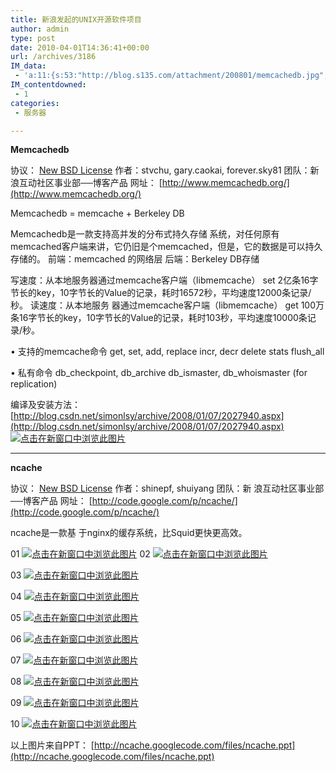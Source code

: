 ```yaml
---
title: 新浪发起的UNIX开源软件项目
author: admin
type: post
date: 2010-04-01T14:36:41+00:00
url: /archives/3186
IM_data:
 - 'a:11:{s:53:"http://blog.s135.com/attachment/200801/memcachedb.jpg";s:70:"http://blog.haohtml.com/wp-content/uploads/2011/03/b5b9_memcachedb.jpg";s:51:"http://blog.s135.com/attachment/200801/ncache01.jpg";s:68:"http://blog.haohtml.com/wp-content/uploads/2011/03/1de6_ncache01.jpg";s:51:"http://blog.s135.com/attachment/200801/ncache02.jpg";s:68:"http://blog.haohtml.com/wp-content/uploads/2011/03/e8e6_ncache02.jpg";s:51:"http://blog.s135.com/attachment/200801/ncache03.jpg";s:68:"http://blog.haohtml.com/wp-content/uploads/2011/03/8961_ncache03.jpg";s:51:"http://blog.s135.com/attachment/200801/ncache04.jpg";s:68:"http://blog.haohtml.com/wp-content/uploads/2011/03/cd05_ncache04.jpg";s:51:"http://blog.s135.com/attachment/200801/ncache05.jpg";s:68:"http://blog.haohtml.com/wp-content/uploads/2011/03/37fe_ncache05.jpg";s:51:"http://blog.s135.com/attachment/200801/ncache06.jpg";s:68:"http://blog.haohtml.com/wp-content/uploads/2011/03/2f0a_ncache06.jpg";s:51:"http://blog.s135.com/attachment/200801/ncache07.jpg";s:68:"http://blog.haohtml.com/wp-content/uploads/2011/03/3318_ncache07.jpg";s:51:"http://blog.s135.com/attachment/200801/ncache08.jpg";s:68:"http://blog.haohtml.com/wp-content/uploads/2011/03/5676_ncache08.jpg";s:51:"http://blog.s135.com/attachment/200801/ncache09.jpg";s:68:"http://blog.haohtml.com/wp-content/uploads/2011/03/0481_ncache09.jpg";s:51:"http://blog.s135.com/attachment/200801/ncache10.jpg";s:68:"http://blog.haohtml.com/wp-content/uploads/2011/03/f8e4_ncache10.jpg";}'
IM_contentdowned:
 - 1
categories:
 - 服务器

---
```

**Memcachedb**

协议： [New BSD License](http://www.opensource.org/licenses/bsd-license.php)
作者：stvchu, gary.caokai, forever.sky81
团队：新浪互动社区事业部──博客产品
网址： [http://www.memcachedb.org/](http://www.memcachedb.org/)

Memcachedb = memcache + Berkeley DB

Memcachedb是一款支持高并发的分布式持久存储 系统，对任何原有memcached客户端来讲，它仍旧是个memcached，但是，它的数据是可以持久存储的。
前端：memcached 的网络层
后端：Berkeley DB存储

写速度：从本地服务器通过memcache客户端（libmemcache） set 2亿条16字节长的key，10字节长的Value的记录，耗时16572秒，平均速度12000条记录/秒。
读速度：从本地服务 器通过memcache客户端（libmemcache） get 100万条16字节长的key，10字节长的Value的记录，耗时103秒，平均速度10000条记录/秒。

• 支持的memcache命令
get, set, add, replace
incr, decr
delete
stats
flush_all

• 私有命令
db\_checkpoint, db\_archive
db\_ismaster, db\_whoismaster (for replication)

编译及安装方法：
[http://blog.csdn.net/simonlsy/archive/2008/01/07/2027940.aspx](http://blog.csdn.net/simonlsy/archive/2008/01/07/2027940.aspx) [![点击在新窗口中浏览此图片](http://blog.s135.com/attachment/200801/memcachedb.jpg)](http://blog.s135.com/attachment/200801/memcachedb.jpg)

* * *

**ncache**

协议： [New BSD License](http://www.opensource.org/licenses/bsd-license.php)
作者：shinepf, shuiyang
团队：新 浪互动社区事业部──博客产品
网址： [http://code.google.com/p/ncache/](http://code.google.com/p/ncache/)

ncache是一款基 于nginx的缓存系统，比Squid更快更高效。

01
[![点击在新窗口中浏览此图片](http://blog.s135.com/attachment/200801/ncache01.jpg)](http://blog.s135.com/attachment/200801/ncache01.jpg)
02
[![点击在新窗口中浏览此图片](http://blog.s135.com/attachment/200801/ncache02.jpg)](http://blog.s135.com/attachment/200801/ncache02.jpg)

03
[![点击在新窗口中浏览此图片](http://blog.s135.com/attachment/200801/ncache03.jpg)](http://blog.s135.com/attachment/200801/ncache03.jpg)

04
[![点击在新窗口中浏览此图片](http://blog.s135.com/attachment/200801/ncache04.jpg)](http://blog.s135.com/attachment/200801/ncache04.jpg)

05
[![点击在新窗口中浏览此图片](http://blog.s135.com/attachment/200801/ncache05.jpg)](http://blog.s135.com/attachment/200801/ncache05.jpg)

06
[![点击在新窗口中浏览此图片](http://blog.s135.com/attachment/200801/ncache06.jpg)](http://blog.s135.com/attachment/200801/ncache06.jpg)

07
[![点击在新窗口中浏览此图片](http://blog.s135.com/attachment/200801/ncache07.jpg)](http://blog.s135.com/attachment/200801/ncache07.jpg)

08
[![点击在新窗口中浏览此图片](http://blog.s135.com/attachment/200801/ncache08.jpg)](http://blog.s135.com/attachment/200801/ncache08.jpg)

09
[![点击在新窗口中浏览此图片](http://blog.s135.com/attachment/200801/ncache09.jpg)](http://blog.s135.com/attachment/200801/ncache09.jpg)

10
[![点击在新窗口中浏览此图片](http://blog.s135.com/attachment/200801/ncache10.jpg)](http://blog.s135.com/attachment/200801/ncache10.jpg)

以上图片来自PPT： [http://ncache.googlecode.com/files/ncache.ppt](http://ncache.googlecode.com/files/ncache.ppt)